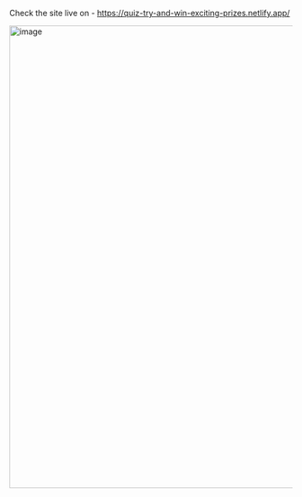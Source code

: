 Check the site live on - https://quiz-try-and-win-exciting-prizes.netlify.app/

<img width="1379" height="822" alt="image" src="https://github.com/user-attachments/assets/1c1abf4c-d59e-4e20-ab7a-e4e987e17cac" />

